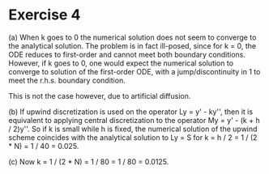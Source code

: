 # Exercise 4

(a) When k goes to 0 the numerical solution does not seem to converge to the analytical solution. The problem is in fact ill-posed, since for k = 0, the ODE reduces to first-order and cannot meet both boundary conditions. However, if k goes to 0, one would expect the numerical solution to converge to solution of the first-order ODE, with a jump/discontinuity in 1 to meet the r.h.s. boundary condition.

This is not the case however, due to artificial diffusion.

(b) If upwind discretization is used on the operator Ly = y' - ky'', then it is equivalent to applying central discretization to the operator My = y' - (k + h / 2)y''. So if k is small while h is fixed, the numerical solution of the upwind scheme coincides with the analytical solution to Ly = S for k = h / 2 = 1 / (2 * N) = 1 / 40 = 0.025.

(c) Now k = 1 / (2 * N) = 1 / 80 = 1 / 80 = 0.0125.

